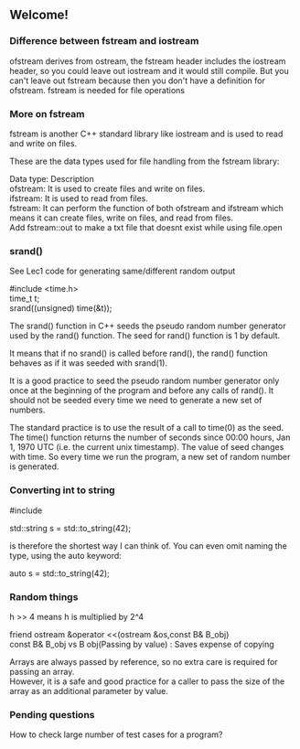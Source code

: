 ## Welcome!

### Difference between fstream and iostream
ofstream derives from ostream, the fstream header includes the iostream header, so you could leave out iostream and it would still compile. But you can't leave out fstream because then you don't have a definition for ofstream. fstream is needed for file operations

### More on fstream
fstream is another C++ standard library like iostream and is used to read and write on files.

These are the data types used for file handling from the fstream library:

Data type: 	Description</br>
ofstream: 	It is used to create files and write on files.</br>
ifstream: 	It is used to read from files.</br>
fstream: 	It can perform the function of both ofstream and ifstream which means it can create files, write on files, and read from files.</br>
Add fstream::out to make a txt file that doesnt exist while using file.open

### srand()

See Lec1 code for generating same/different random output

#include <time.h> </br>
time_t t;</br>
srand((unsigned) time(&t));

The srand() function in C++ seeds the pseudo random number generator used by the rand() function. The seed for rand() function is 1 by default.

It means that if no srand() is called before rand(), the rand() function behaves as if it was seeded with srand(1).

It is a good practice to seed the pseudo random number generator only once at the beginning of the program and before any calls of rand(). It should not be seeded every time we need to generate a new set of numbers.

The standard practice is to use the result of a call to time(0) as the seed. The time() function returns the number of seconds since 00:00 hours, Jan 1, 1970 UTC (i.e. the current unix timestamp). The value of seed changes with time. So every time we run the program, a new set of random number is generated.

### Converting int to string
#include <string> 

std::string s = std::to_string(42);

is therefore the shortest way I can think of. You can even omit naming the type, using the auto keyword:

auto s = std::to_string(42);


### Random things
h >> 4 means h is multiplied by 2^4

friend ostream &operator <<(ostream &os,const B& B_obj)\
const B& B_obj vs B obj(Passing by value) : Saves expense of copying

Arrays are always passed by reference, so no extra care is required for passing an array.\
However, it is a safe and good practice for a caller to pass the size of the array as an
additional parameter by value.


### Pending questions
How to check large number of test cases for a program?
